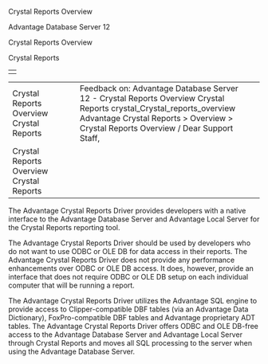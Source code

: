 Crystal Reports Overview




Advantage Database Server 12  

Crystal Reports Overview

Crystal Reports

|  |
| --- |
|  |

|  |  |  |  |  |
| --- | --- | --- | --- | --- |
| Crystal Reports Overview  Crystal Reports |  |  | Feedback on: Advantage Database Server 12 - Crystal Reports Overview Crystal Reports crystal\_Crystal\_reports\_overview Advantage Crystal Reports > Overview > Crystal Reports Overview / Dear Support Staff, |  |
| Crystal Reports Overview  Crystal Reports |  |  |  |  |

The Advantage Crystal Reports Driver provides developers with a native interface to the Advantage Database Server and Advantage Local Server for the Crystal Reports reporting tool.

The Advantage Crystal Reports Driver should be used by developers who do not want to use ODBC or OLE DB for data access in their reports. The Advantage Crystal Reports Driver does not provide any performance enhancements over ODBC or OLE DB access. It does, however, provide an interface that does not require ODBC or OLE DB setup on each individual computer that will be running a report.

The Advantage Crystal Reports Driver utilizes the Advantage SQL engine to provide access to Clipper-compatible DBF tables (via an Advantage Data Dictionary), FoxPro-compatible DBF tables and Advantage proprietary ADT tables. The Advantage Crystal Reports Driver offers ODBC and OLE DB-free access to the Advantage Database Server and Advantage Local Server through Crystal Reports and moves all SQL processing to the server when using the Advantage Database Server.